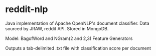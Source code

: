 # reddit-nlp
Java implementation of Apache OpenNLP's document classifier. Data sourced by JRAW, reddit API. Stored in MongoDB.

Model:
BagofWord and NGram(2 and 2,3) Feature Generators

Outputs a tab-delimited .txt file with classification score per document


